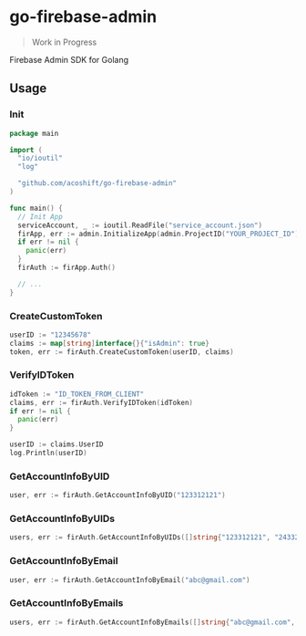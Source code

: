 # go-firebase-admin

> Work in Progress

Firebase Admin SDK for Golang

## Usage

### Init

```go
package main

import (
  "io/ioutil"
  "log"

  "github.com/acoshift/go-firebase-admin"
)

func main() {
  // Init App
  serviceAccount, _ := ioutil.ReadFile("service_account.json")
  firApp, err := admin.InitializeApp(admin.ProjectID("YOUR_PROJECT_ID"), admin.ServiceAccount(serviceAccount))
  if err != nil {
    panic(err)
  }
  firAuth := firApp.Auth()

  // ...
}
```

### CreateCustomToken

```go
userID := "12345678"
claims := map[string]interface{}{"isAdmin": true}
token, err := firAuth.CreateCustomToken(userID, claims)
```

### VerifyIDToken

```go
idToken := "ID_TOKEN_FROM_CLIENT"
claims, err := firAuth.VerifyIDToken(idToken)
if err != nil {
  panic(err)
}

userID := claims.UserID
log.Println(userID)
```

### GetAccountInfoByUID

```go
user, err := firAuth.GetAccountInfoByUID("123312121")
```

### GetAccountInfoByUIDs

```go
users, err := firAuth.GetAccountInfoByUIDs([]string{"123312121", "2433232", "12121211"})
```

### GetAccountInfoByEmail

```go
user, err := firAuth.GetAccountInfoByEmail("abc@gmail.com")
```

### GetAccountInfoByEmails

```go
users, err := firAuth.GetAccountInfoByEmails([]string{"abc@gmail.com", "qqq@hotmail.com", "aaaqaq@aaa.com"})
```
